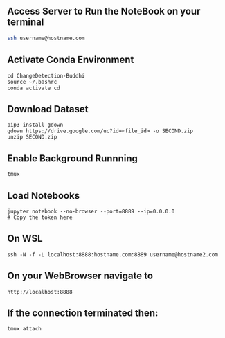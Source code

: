 ## Access Server to Run the NoteBook on your terminal
```bash
ssh username@hostname.com
```
## Activate Conda Environment
```
cd ChangeDetection-Buddhi
source ~/.bashrc
conda activate cd
```
## Download Dataset
```
pip3 install gdown
gdown https://drive.google.com/uc?id=<file_id> -o SECOND.zip
unzip SECOND.zip
```
## Enable Background Runnning
```
tmux 
```
## Load Notebooks
```
jupyter notebook --no-browser --port=8889 --ip=0.0.0.0
# Copy the token here
```
## On WSL
```
ssh -N -f -L localhost:8888:hostname.com:8889 username@hostname2.com
```
## On your WebBrowser navigate to
```
http://localhost:8888
```
## If the connection terminated then:
```
tmux attach
```
